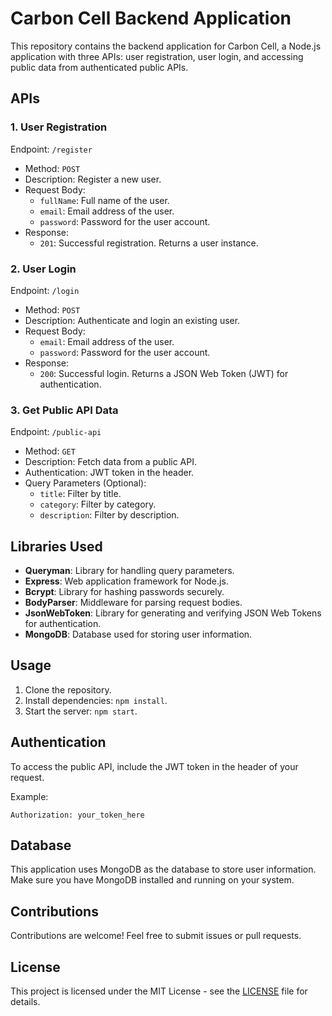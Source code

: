 # Carbon Cell Backend Application

This repository contains the backend application for Carbon Cell, a Node.js application with three APIs: user registration, user login, and accessing public data from authenticated public APIs.

## APIs

### 1. User Registration

Endpoint: `/register`

- Method: `POST`
- Description: Register a new user.
- Request Body:
  - `fullName`: Full name of the user.
  - `email`: Email address of the user.
  - `password`: Password for the user account.
- Response:
  - `201`: Successful registration. Returns a user instance.

### 2. User Login

Endpoint: `/login`

- Method: `POST`
- Description: Authenticate and login an existing user.
- Request Body:
  - `email`: Email address of the user.
  - `password`: Password for the user account.
- Response:
  - `200`: Successful login. Returns a JSON Web Token (JWT) for authentication.

### 3. Get Public API Data

Endpoint: `/public-api`

- Method: `GET`
- Description: Fetch data from a public API.
- Authentication: JWT token in the header.
- Query Parameters (Optional):
  - `title`: Filter by title.
  - `category`: Filter by category.
  - `description`: Filter by description.

## Libraries Used

- **Queryman**: Library for handling query parameters.
- **Express**: Web application framework for Node.js.
- **Bcrypt**: Library for hashing passwords securely.
- **BodyParser**: Middleware for parsing request bodies.
- **JsonWebToken**: Library for generating and verifying JSON Web Tokens for authentication.
- **MongoDB**: Database used for storing user information.

## Usage

1. Clone the repository.
2. Install dependencies: `npm install`.
3. Start the server: `npm start`.

## Authentication

To access the public API, include the JWT token in the header of your request.

Example:
```
Authorization: your_token_here
```

## Database

This application uses MongoDB as the database to store user information. Make sure you have MongoDB installed and running on your system.

## Contributions

Contributions are welcome! Feel free to submit issues or pull requests.

## License

This project is licensed under the MIT License - see the [LICENSE](LICENSE) file for details.